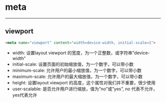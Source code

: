# meta

---

## viewport

```html
<meta name="viewport" content="width=device-width, initial-scale=1">
```

- width: 设置layout viewport 的宽度，为一个正整数，或字符串”device-width”
- initial-scale: 设置页面的初始缩放值，为一个数字，可以带小数
- minimum-scale: 允许用户的最小缩放值，为一个数字，可以带小数
- maximum-scale: 允许用户的最大缩放值，为一个数字，可以带小数
- height: 设置layout viewport 的高度，这个属性对我们并不重要，很少使用
- user-scalable: 是否允许用户进行缩放，值为”no”或”yes”, no 代表不允许，yes代表允许
